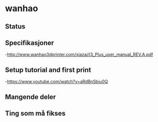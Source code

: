 # wanhao

## Status

## Specifikasjoner
-http://www.wanhao3dprinter.com/xiazai/I3_Plus_user_manual_REV.A.pdf

## Setup tutorial and first print
-https://www.youtube.com/watch?v=aRdBnSbiu0Q

## Mangende deler

## Ting som må fikses
